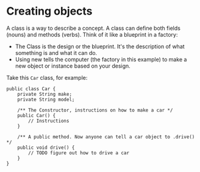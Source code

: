 # Creating objects
A <word data-key="class">class</word> is a way to describe a concept. A class can define both fields (nouns) and methods (verbs). Think of it like a blueprint in a factory:

* The Class is the design or the blueprint. It's the description of what something is and what it can do.
* Using <word data-key="new">new</word> tells the computer (the factory in this example) to make a new object or instance based on your design.

Take this `Car` class, for example:

    public class Car {
        private String make;
        private String model;
        
        /** The Constructor, instructions on how to make a car */
        public Car() {
            // Instructions
        }
        
        /** A public method. Now anyone can tell a car object to .drive() */  
        public void drive() {
            // TODO figure out how to drive a car
        }
    }
